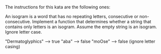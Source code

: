 The instructions for this kata are the following ones:

An isogram is a word that has no repeating letters, consecutive or non-consecutive. Implement a function that determines whether a string that contains only letters is an isogram. Assume the empty string is an isogram. Ignore letter case.

"Dermatoglyphics" --> true
"aba" --> false
"moOse" --> false (ignore letter casing)